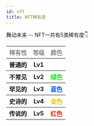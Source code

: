```yaml
---
id: nft
title: NFT稀有度
---
```

舞动未来 -- NFT一共有5类稀有度👇

<table>
<tr>
<th><font color="#8a8a8a">稀有性</font></th>
<th><font color="#8a8a8a">等级</font></th>
<th><font color="#8a8a8a">颜色</font></th>
</tr>

<tr>
<th>普通的</th>
<th>Lv1</th>
<th><font color="#ffffff">白色</font></th>
</tr>

<tr>
<th>不常见</th>
<th>Lv2</th>
<th><font color="#10e31a">绿色</font></th>
</tr>

<tr>
<th>罕见的</th>
<th>Lv3</th>
<th><font color="#104fe3">蓝色</font></th>
</tr>

<tr>
<th>史诗的</th>
<th>Lv4</th>
<th><font color="#e3c710">金色</font></th>
</tr>

<tr>
<th>传说的</th>
<th>Lv5</th>
<th><font color="#e32510">红色</font></th>
</tr>

</table>